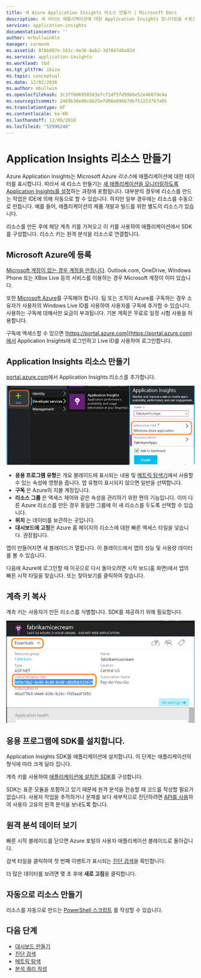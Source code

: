 ```yaml
---
title: 새 Azure Application Insights 리소스 만들기 | Microsoft Docs
description: 새 라이브 애플리케이션에 대한 Application Insights 모니터링을 수동으로 설정합니다.
services: application-insights
documentationcenter: ''
author: mrbullwinkle
manager: carmonm
ms.assetid: 878b007e-161c-4e36-8ab2-3d7047d8a92d
ms.service: application-insights
ms.workload: tbd
ms.tgt_pltfrm: ibiza
ms.topic: conceptual
ms.date: 12/02/2016
ms.author: mbullwin
ms.openlocfilehash: 3c3ff606958503efcf2df5fd99b6e52e4687de4a
ms.sourcegitcommit: 2469b30e00cbb25efd98e696b7dbf51253767a05
ms.translationtype: HT
ms.contentlocale: ko-KR
ms.lasthandoff: 12/06/2018
ms.locfileid: "52996248"
---
```

# <a name="create-an-application-insights-resource"></a>Application Insights 리소스 만들기
Azure Application Insights는 Microsoft Azure *리소스*에 애플리케이션에 대한 데이터를 표시합니다. 따라서 새 리소스 만들기는 [새 애플리케이션을 모니터링하도록 Application Insights를 설정][start]하는 과정에 포함됩니다. 대부분의 경우에 리소스를 만드는 작업은 IDE에 의해 자동으로 할 수 있습니다. 하지만 일부 경우에는 리소스를 수동으로 만듭니다. 예를 들어, 애플리케이션의 제품 개발과 빌드를 위한 별도의 리소스가 있습니다.

리소스를 만든 후에 해당 계측 키를 가져오고 이 키를 사용하여 애플리케이션에서 SDK를 구성합니다. 리소스 키는 원격 분석을 리소스로 연결합니다.

## <a name="sign-up-to-microsoft-azure"></a>Microsoft Azure에 등록
[Microsoft 계정이 없는 경우 계정을 만듭니다](https://live.com). Outlook.com, OneDrive, Windows Phone 또는 XBox Live 등의 서비스를 이용하는 경우 Microsoft 계정이 이미 있습니다.

또한 [Microsoft Azure](https://azure.com)를 구독해야 합니다. 팀 또는 조직이 Azure를 구독하는 경우 소유자가 사용자의 Windows Live ID를 사용하여 사용자를 구독에 추가할 수 있습니다. 사용하는 구독에 대해서만 요금이 부과됩니다. 기본 계획은 무료로 일정 시험 사용을 허용합니다.

구독에 액세스할 수 있으면 [https://portal.azure.com](https://portal.azure.com)에서 Application Insights에 로그인하고 Live ID를 사용하여 로그인합니다.

## <a name="create-an-application-insights-resource"></a>Application Insights 리소스 만들기
[portal.azure.com](https://portal.azure.com)에서 Application Insights 리소스를 추가합니다.

![새로 만들기, Application Insights 클릭](./media/app-insights-create-new-resource/01-new.png)

* **응용 프로그램 유형**은 개요 블레이드에 표시되는 내용 및 [메트릭 탐색기][metrics]에서 사용할 수 있는 속성에 영향을 줍니다. 앱 유형이 표시되지 않으면 일반을 선택합니다.
* **구독** 은 Azure의 지불 계정입니다.
* **리소스 그룹** 은 액세스 제어와 같은 속성을 관리하기 위한 편의 기능입니다. 이미 다른 Azure 리소스를 만든 경우 동일한 그룹에 이 새 리소스를 두도록 선택할 수 있습니다.
* **위치** 는 데이터를 보관하는 곳입니다.
* **대시보드에 고정**은 Azure 홈 페이지의 리소스에 대한 빠른 액세스 타일을 넣습니다. 권장됩니다.

앱이 만들어지면 새 블레이드가 열립니다. 이 블레이드에서 앱의 성능 및 사용량 데이터를 볼 수 있습니다. 

다음에 Azure에 로그인할 때 이곳으로 다시 돌아오려면 시작 보드(홈 화면)에서 앱의 빠른 시작 타일을 찾습니다. 또는 찾아보기를 클릭하여 찾습니다.

## <a name="copy-the-instrumentation-key"></a>계측 키 복사
계측 키는 사용자가 만든 리소스를 식별합니다. SDK를 제공하기 위해 필요합니다.

![Essentials과 계측 키를 차례로 클릭하고, CTRL + C 누릅니다.](./media/app-insights-create-new-resource/02-props.png)

## <a name="install-the-sdk-in-your-app"></a>응용 프로그램에 SDK를 설치합니다.
Application Insights SDK를 애플리케이션에 설치합니다. 이 단계는 애플리케이션의 형식에 따라 크게 달라 집니다. 

계측 키를 사용하여 [애플리케이션에 설치한 SDK][start]를 구성합니다.

SDK는 표준 모듈을 포함하고 있기 때문에 원격 분석을 전송할 때 코드를 작성할 필요가 없습니다. 사용자 작업을 추적하거나 문제를 보다 세부적으로 진단하려면 [API를 사용][api]하여 사용자 고유의 원격 분석을 보내도록 합니다.

## <a name="monitor"></a>원격 분석 데이터 보기
빠른 시작 블레이드를 닫으면 Azure 포털의 사용자 애플리케이션 블레이드로 돌아갑니다.

검색 타일을 클릭하여 첫 번째 이벤트가 표시되는 [진단 검색][diagnostic]을 확인합니다. 

더 많은 데이터를 보려면 몇 초 후에 **새로 고침**을 클릭합니다.

## <a name="creating-a-resource-automatically"></a>자동으로 리소스 만들기
리소스를 자동으로 만드는 [PowerShell 스크립트](app-insights-powershell.md) 를 작성할 수 있습니다.

## <a name="next-steps"></a>다음 단계
* [대시보드 만들기](app-insights-dashboards.md)
* [진단 검색](app-insights-diagnostic-search.md)
* [메트릭 탐색](app-insights-metrics-explorer.md)
* [분석 쿼리 작성](app-insights-analytics.md)

<!--Link references-->

[api]: app-insights-api-custom-events-metrics.md
[diagnostic]: app-insights-diagnostic-search.md
[metrics]: app-insights-metrics-explorer.md
[start]: app-insights-overview.md

